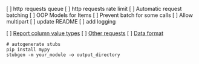 [ ] http requests queue
[ ] http requests rate limit
[ ] Automatic request batching
[ ] OOP Models for Items
[ ] Prevent batch for some calls
[ ] Allow multipart
[ ] update README
[ ] add logging

[ ] [Report column value types](https://sdk.wialon.com/wiki/en/sidebar/remoteapi/apiref/report/value_types)
[ ] [Other requests](https://sdk.wialon.com/wiki/en/sidebar/remoteapi/apiref/requests/requests)
[ ] [Data format](https://sdk.wialon.com/wiki/en/sidebar/remoteapi/apiref/format/format)

```shell
# autogenerate stubs
pip install mypy
stubgen -m your_module -o output_directory
```
